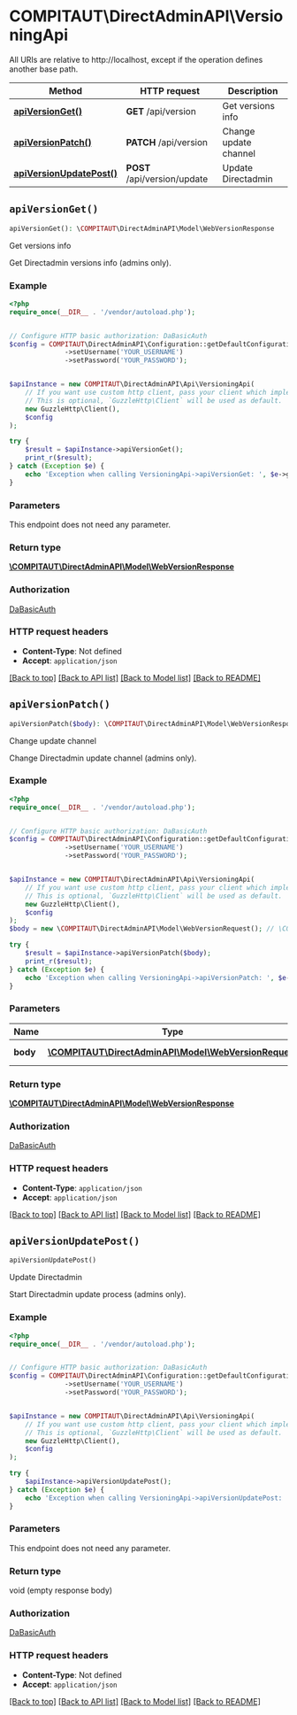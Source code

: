 # COMPITAUT\DirectAdminAPI\VersioningApi

All URIs are relative to http://localhost, except if the operation defines another base path.

| Method | HTTP request | Description |
| ------------- | ------------- | ------------- |
| [**apiVersionGet()**](VersioningApi.md#apiVersionGet) | **GET** /api/version | Get versions info |
| [**apiVersionPatch()**](VersioningApi.md#apiVersionPatch) | **PATCH** /api/version | Change update channel |
| [**apiVersionUpdatePost()**](VersioningApi.md#apiVersionUpdatePost) | **POST** /api/version/update | Update Directadmin |


## `apiVersionGet()`

```php
apiVersionGet(): \COMPITAUT\DirectAdminAPI\Model\WebVersionResponse
```

Get versions info

Get Directadmin versions info (admins only).

### Example

```php
<?php
require_once(__DIR__ . '/vendor/autoload.php');


// Configure HTTP basic authorization: DaBasicAuth
$config = COMPITAUT\DirectAdminAPI\Configuration::getDefaultConfiguration()
              ->setUsername('YOUR_USERNAME')
              ->setPassword('YOUR_PASSWORD');


$apiInstance = new COMPITAUT\DirectAdminAPI\Api\VersioningApi(
    // If you want use custom http client, pass your client which implements `GuzzleHttp\ClientInterface`.
    // This is optional, `GuzzleHttp\Client` will be used as default.
    new GuzzleHttp\Client(),
    $config
);

try {
    $result = $apiInstance->apiVersionGet();
    print_r($result);
} catch (Exception $e) {
    echo 'Exception when calling VersioningApi->apiVersionGet: ', $e->getMessage(), PHP_EOL;
}
```

### Parameters

This endpoint does not need any parameter.

### Return type

[**\COMPITAUT\DirectAdminAPI\Model\WebVersionResponse**](../Model/WebVersionResponse.md)

### Authorization

[DaBasicAuth](../../README.md#DaBasicAuth)

### HTTP request headers

- **Content-Type**: Not defined
- **Accept**: `application/json`

[[Back to top]](#) [[Back to API list]](../../README.md#endpoints)
[[Back to Model list]](../../README.md#models)
[[Back to README]](../../README.md)

## `apiVersionPatch()`

```php
apiVersionPatch($body): \COMPITAUT\DirectAdminAPI\Model\WebVersionResponse
```

Change update channel

Change Directadmin update channel (admins only).

### Example

```php
<?php
require_once(__DIR__ . '/vendor/autoload.php');


// Configure HTTP basic authorization: DaBasicAuth
$config = COMPITAUT\DirectAdminAPI\Configuration::getDefaultConfiguration()
              ->setUsername('YOUR_USERNAME')
              ->setPassword('YOUR_PASSWORD');


$apiInstance = new COMPITAUT\DirectAdminAPI\Api\VersioningApi(
    // If you want use custom http client, pass your client which implements `GuzzleHttp\ClientInterface`.
    // This is optional, `GuzzleHttp\Client` will be used as default.
    new GuzzleHttp\Client(),
    $config
);
$body = new \COMPITAUT\DirectAdminAPI\Model\WebVersionRequest(); // \COMPITAUT\DirectAdminAPI\Model\WebVersionRequest | Update data.

try {
    $result = $apiInstance->apiVersionPatch($body);
    print_r($result);
} catch (Exception $e) {
    echo 'Exception when calling VersioningApi->apiVersionPatch: ', $e->getMessage(), PHP_EOL;
}
```

### Parameters

| Name | Type | Description  | Notes |
| ------------- | ------------- | ------------- | ------------- |
| **body** | [**\COMPITAUT\DirectAdminAPI\Model\WebVersionRequest**](../Model/WebVersionRequest.md)| Update data. | |

### Return type

[**\COMPITAUT\DirectAdminAPI\Model\WebVersionResponse**](../Model/WebVersionResponse.md)

### Authorization

[DaBasicAuth](../../README.md#DaBasicAuth)

### HTTP request headers

- **Content-Type**: `application/json`
- **Accept**: `application/json`

[[Back to top]](#) [[Back to API list]](../../README.md#endpoints)
[[Back to Model list]](../../README.md#models)
[[Back to README]](../../README.md)

## `apiVersionUpdatePost()`

```php
apiVersionUpdatePost()
```

Update Directadmin

Start Directadmin update process (admins only).

### Example

```php
<?php
require_once(__DIR__ . '/vendor/autoload.php');


// Configure HTTP basic authorization: DaBasicAuth
$config = COMPITAUT\DirectAdminAPI\Configuration::getDefaultConfiguration()
              ->setUsername('YOUR_USERNAME')
              ->setPassword('YOUR_PASSWORD');


$apiInstance = new COMPITAUT\DirectAdminAPI\Api\VersioningApi(
    // If you want use custom http client, pass your client which implements `GuzzleHttp\ClientInterface`.
    // This is optional, `GuzzleHttp\Client` will be used as default.
    new GuzzleHttp\Client(),
    $config
);

try {
    $apiInstance->apiVersionUpdatePost();
} catch (Exception $e) {
    echo 'Exception when calling VersioningApi->apiVersionUpdatePost: ', $e->getMessage(), PHP_EOL;
}
```

### Parameters

This endpoint does not need any parameter.

### Return type

void (empty response body)

### Authorization

[DaBasicAuth](../../README.md#DaBasicAuth)

### HTTP request headers

- **Content-Type**: Not defined
- **Accept**: `application/json`

[[Back to top]](#) [[Back to API list]](../../README.md#endpoints)
[[Back to Model list]](../../README.md#models)
[[Back to README]](../../README.md)
